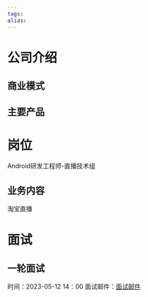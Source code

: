 ```yaml
---
tags: 
alias:
---
```

# 公司介绍
## 商业模式
## 主要产品
# 岗位
Android研发工程师-直播技术组
## 业务内容 
淘宝直播
# 面试
## 一轮面试
时间：2023-05-12  14：00
面试邮件：[面试邮件](https://mail.qq.com/cgi-bin/frame_html?sid=9GXW4q1UevaiMwlt&r=fe5439cfe50b0b6cf8dfff5b0f6b1023&lang=zh) 








